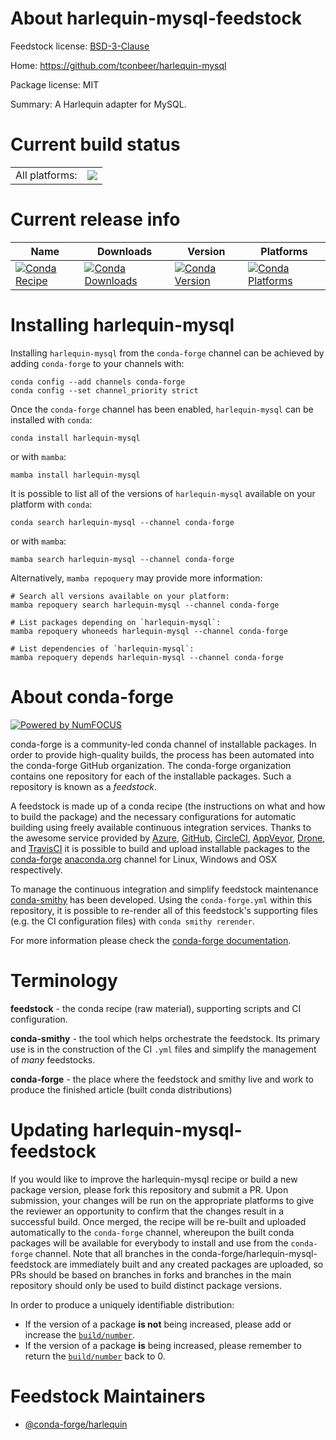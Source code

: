 About harlequin-mysql-feedstock
===============================

Feedstock license: [BSD-3-Clause](https://github.com/conda-forge/harlequin-mysql-feedstock/blob/main/LICENSE.txt)

Home: https://github.com/tconbeer/harlequin-mysql

Package license: MIT

Summary: A Harlequin adapter for MySQL.

Current build status
====================


<table><tr><td>All platforms:</td>
    <td>
      <a href="https://dev.azure.com/conda-forge/feedstock-builds/_build/latest?definitionId=21687&branchName=main">
        <img src="https://dev.azure.com/conda-forge/feedstock-builds/_apis/build/status/harlequin-mysql-feedstock?branchName=main">
      </a>
    </td>
  </tr>
</table>

Current release info
====================

| Name | Downloads | Version | Platforms |
| --- | --- | --- | --- |
| [![Conda Recipe](https://img.shields.io/badge/recipe-harlequin--mysql-green.svg)](https://anaconda.org/conda-forge/harlequin-mysql) | [![Conda Downloads](https://img.shields.io/conda/dn/conda-forge/harlequin-mysql.svg)](https://anaconda.org/conda-forge/harlequin-mysql) | [![Conda Version](https://img.shields.io/conda/vn/conda-forge/harlequin-mysql.svg)](https://anaconda.org/conda-forge/harlequin-mysql) | [![Conda Platforms](https://img.shields.io/conda/pn/conda-forge/harlequin-mysql.svg)](https://anaconda.org/conda-forge/harlequin-mysql) |

Installing harlequin-mysql
==========================

Installing `harlequin-mysql` from the `conda-forge` channel can be achieved by adding `conda-forge` to your channels with:

```
conda config --add channels conda-forge
conda config --set channel_priority strict
```

Once the `conda-forge` channel has been enabled, `harlequin-mysql` can be installed with `conda`:

```
conda install harlequin-mysql
```

or with `mamba`:

```
mamba install harlequin-mysql
```

It is possible to list all of the versions of `harlequin-mysql` available on your platform with `conda`:

```
conda search harlequin-mysql --channel conda-forge
```

or with `mamba`:

```
mamba search harlequin-mysql --channel conda-forge
```

Alternatively, `mamba repoquery` may provide more information:

```
# Search all versions available on your platform:
mamba repoquery search harlequin-mysql --channel conda-forge

# List packages depending on `harlequin-mysql`:
mamba repoquery whoneeds harlequin-mysql --channel conda-forge

# List dependencies of `harlequin-mysql`:
mamba repoquery depends harlequin-mysql --channel conda-forge
```


About conda-forge
=================

[![Powered by
NumFOCUS](https://img.shields.io/badge/powered%20by-NumFOCUS-orange.svg?style=flat&colorA=E1523D&colorB=007D8A)](https://numfocus.org)

conda-forge is a community-led conda channel of installable packages.
In order to provide high-quality builds, the process has been automated into the
conda-forge GitHub organization. The conda-forge organization contains one repository
for each of the installable packages. Such a repository is known as a *feedstock*.

A feedstock is made up of a conda recipe (the instructions on what and how to build
the package) and the necessary configurations for automatic building using freely
available continuous integration services. Thanks to the awesome service provided by
[Azure](https://azure.microsoft.com/en-us/services/devops/), [GitHub](https://github.com/),
[CircleCI](https://circleci.com/), [AppVeyor](https://www.appveyor.com/),
[Drone](https://cloud.drone.io/welcome), and [TravisCI](https://travis-ci.com/)
it is possible to build and upload installable packages to the
[conda-forge](https://anaconda.org/conda-forge) [anaconda.org](https://anaconda.org/)
channel for Linux, Windows and OSX respectively.

To manage the continuous integration and simplify feedstock maintenance
[conda-smithy](https://github.com/conda-forge/conda-smithy) has been developed.
Using the ``conda-forge.yml`` within this repository, it is possible to re-render all of
this feedstock's supporting files (e.g. the CI configuration files) with ``conda smithy rerender``.

For more information please check the [conda-forge documentation](https://conda-forge.org/docs/).

Terminology
===========

**feedstock** - the conda recipe (raw material), supporting scripts and CI configuration.

**conda-smithy** - the tool which helps orchestrate the feedstock.
                   Its primary use is in the construction of the CI ``.yml`` files
                   and simplify the management of *many* feedstocks.

**conda-forge** - the place where the feedstock and smithy live and work to
                  produce the finished article (built conda distributions)


Updating harlequin-mysql-feedstock
==================================

If you would like to improve the harlequin-mysql recipe or build a new
package version, please fork this repository and submit a PR. Upon submission,
your changes will be run on the appropriate platforms to give the reviewer an
opportunity to confirm that the changes result in a successful build. Once
merged, the recipe will be re-built and uploaded automatically to the
`conda-forge` channel, whereupon the built conda packages will be available for
everybody to install and use from the `conda-forge` channel.
Note that all branches in the conda-forge/harlequin-mysql-feedstock are
immediately built and any created packages are uploaded, so PRs should be based
on branches in forks and branches in the main repository should only be used to
build distinct package versions.

In order to produce a uniquely identifiable distribution:
 * If the version of a package **is not** being increased, please add or increase
   the [``build/number``](https://docs.conda.io/projects/conda-build/en/latest/resources/define-metadata.html#build-number-and-string).
 * If the version of a package **is** being increased, please remember to return
   the [``build/number``](https://docs.conda.io/projects/conda-build/en/latest/resources/define-metadata.html#build-number-and-string)
   back to 0.

Feedstock Maintainers
=====================

* [@conda-forge/harlequin](https://github.com/conda-forge/harlequin/)

